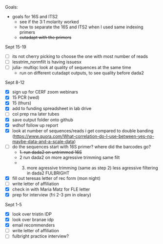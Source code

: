 Goals: 
-  goals for 16S and ITS2
	- see if the 3:1 molarity worked
	- how to separate the 16S and ITS2 when I used same indexing primers 
	- ~~cutadapt with the primers~~ 

Sept 15-19
- [ ] its not cherry picking to choose the one with most number of reads
- [ ] lesstrim_normfilt is having issuesx
- [ ] julia- multiqc look at quality of sequences at the same time
	- run on different cutadapt outputs, to see quality before dada2

Sept 8-12
- [x] sign up for CERF zoom webinars
- [x] 15 PCR (wed)
- [x] 15 (thurs)
- [x] add to funding spreadsheet in lab drive
- [ ] col prep rna later tubes
- [x] save output folder onto github
- [x] wdhof follow up report
- [x] look at number of sequences/reads i get compared to double banding (https://www.quora.com/What-correlation-do-I-use-between-yes-no-maybe-data-and-a-scale-data)
- [ ] do the sequences start with 16S primer? where did the barcodes go?
	- ~~1. run dada2 on untrimmed 16S~~
	- 2 run dada2 on more agressive trimming same filt
	- 3. more agressive trimming (same as step 2) less agressive filtering in dada2
FULBRIGHT
- [x] fill out teresas letter of rec form (mon night)
- [ ] write letter of affiliation
- [x] check in with Maria Matz for FLE letter
- [x] prep for interview (fri 2-3 pm in oleary)

Sept 1-5
- [x] look over tristin IDP
- [x] look over branae idp
- [x] email recommenders 
- [ ] write letter of affiliation
- [ ] fulbright practice interview?